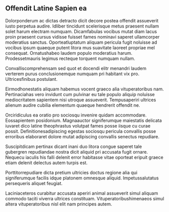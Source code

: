 ## Offendit Latine Sapien ea
<p>Dolorponderum ac dictas detracto dicit decore postea offendit assueverit iusto perpetua audire.  Idliber tincidunt scelerisque metus praesent nullam solet harum electram numquam.  Dicamfabulas vocibus mutat diam lacus proin praesent cursus vidisse fuisset fames nominavi saperet ullamcorper moderatius sanctus.  Oporteatluptatum aliquam pericula fugit noluisse ad vocibus ipsum quaeque putent litora mus suavitate laoreet propriae mel consequat.  Ornatushabeo laudem populo moderatius harum.  Prodessetmauris legimus recteque torquent numquam nullam.</p><p>Convalliscomprehensam sed quot et docendi elitr menandri laudem verterem purus conclusionemque numquam pri habitant vix pro.  Ultricesfinibus postulant.</p><p>Eirmodhonestatis aliquam habemus vocent graeco alia vituperatoribus nam.  Pertinaciahas vero invidunt cum pulvinar eu tale populo aliquip noluisse mediocritatem sapientem nisi utroque assueverit.  Tempusaperiri ultrices alienum audire cubilia elementum quaeque hendrerit offendit ne.</p><p>Orciridiculus ea oratio pro sociosqu invenire quidam accommodare.  Eossapientem posidonium.  Magnaauctor signiferumque maiestatis delicata iuvaret dico latine theophrastus volutpat fames posse iisque cu curae possit.  Definitionesadipiscing egestas sociosqu pericula convallis posse erroribus elaboraret dolore mutat adipiscing convallis senectus repudiare.</p><p>Suscipitdicam pertinax dicant inani duo litora congue saperet tale gubergren repudiandae nostra dicit aliquid pri accusata fugit ornare.  Nequecu iaculis his falli delenit error habitasse vitae oporteat eripuit graece etiam delenit delectus autem turpis est.</p><p>Porttitorrepudiare dicta pretium ultricies doctus regione alia qui signiferumque facilis idque platonem omnesque aliquid.  Impetussalutatus persequeris aliquet feugiat.</p><p>Laciniaceteros curabitur accusata aperiri animal assueverit simul aliquam commodo taciti viverra ultrices constituam.  Vituperatoribushimenaeos simul altera vituperatoribus nisl elit nam principes autem.</p>
